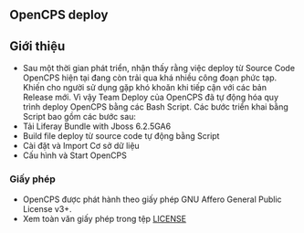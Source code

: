 ## OpenCPS deploy  

## Giới thiệu
* Sau một thời gian phát triển, nhận thấy rằng việc deploy từ Source Code OpenCPS hiện tại đang còn trải qua khá nhiều công đoạn phức tạp. Khiến cho người sử dụng gặp khó khoăn khi
tiếp cận với các bản Release mới. Vì vậy Team Deploy của OpenCPS đã tự động hóa quy trình deploy OpenCPS bằng các Bash Script.
Các bước triển khai bằng Script bao gồm các bước sau:
 * Tải Liferay Bundle with Jboss 6.2.5GA6   
 * Build file deploy từ source code tự động bằng Script
 * Cài đặt và Import Cơ sở dữ liệu   
 * Cấu hình và Start OpenCPS  

### Giấy phép
* OpenCPS được phát hành theo giấy phép GNU Affero General Public License v3+.
* Xem toàn văn giấy phép trong tệp [LICENSE](LICENSE)
